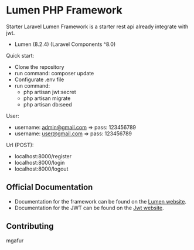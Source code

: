 # Lumen PHP Framework

Starter Laravel Lumen Framework is a starter rest api already integrate with jwt.
- Lumen (8.2.4) (Laravel Components ^8.0)

Quick start:
- Clone the repository
- run command: composer update
- Configurate .env file
- run command: 
    - php artisan jwt:secret
    - php artisan migrate
    - php artisan db:seed

User:
   - username: admin@gmail.com => pass: 123456789
   - username: user@gmail.com => pass: 123456789

Url (POST):
   - localhost:8000/register
   - localhost:8000/login
   - localhost:8000/logout

## Official Documentation

- Documentation for the framework can be found on the [Lumen website](https://lumen.laravel.com/docs).
- Documentation for the JWT can be found on the [Jwt website](https://jwt-auth.readthedocs.io/en/develop/laravel-installation/).

## Contributing

mgafur
